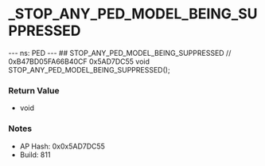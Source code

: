 # _STOP_ANY_PED_MODEL_BEING_SUPPRESSED

--- ns: PED --- ## STOP_ANY_PED_MODEL_BEING_SUPPRESSED  // 0xB47BD05FA66B40CF 0x5AD7DC55 void STOP_ANY_PED_MODEL_BEING_SUPPRESSED();

### Return Value
* void

### Notes
* AP Hash: 0x0x5AD7DC55
* Build: 811

